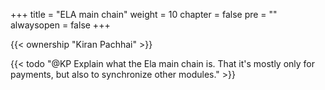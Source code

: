 +++
title = "ELA main chain"
weight = 10
chapter = false
pre = ""
alwaysopen = false
+++

{{< ownership "Kiran Pachhai" >}}

{{< todo "@KP Explain what the Ela main chain is. That it's mostly only for payments, but also to synchronize other modules." >}}